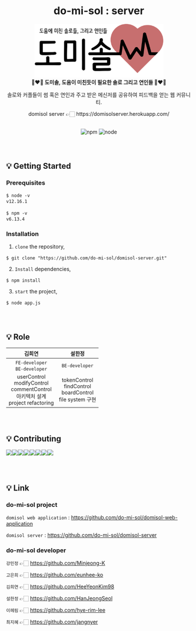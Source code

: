 <h1 align="center">
  do-mi-sol : server
</h1>

<div align="center">
  <img src="https://github.com/do-mi-sol/domisol-web-application/raw/master/src/assets/images/Logo3.png" width="350"/></br>
  <strong>👩‍❤️‍👨 도미솔, 도움이 미친듯이 필요한 솔로 그리고 연인들 👩‍❤️‍👨 </strong>
  <p></p>
  <p>솔로와 커플들이 썸 혹은 연인과 주고 받은 메신저를 공유하여 피드백을 얻는 웹 커뮤니티.</p>
  <p>domisol server 👉🏻 https://domisolserver.herokuapp.com/</p></br>
</div>

<div align="center">
  <!-- NPM version -->
  <img src="https://img.shields.io/npm/v/npm" alt="npm"/>
  
  <!-- NODE version -->
  <img src="https://img.shields.io/node/v/passport" alt="node"/>
</div>


### <br/>
###

## 💡 Getting Started

### Prerequisites

```
$ node -v
v12.16.1

$ npm -v
v6.13.4
```

### Installation
1. `clone` the repository,
```
$ git clone "https://github.com/do-mi-sol/domisol-server.git"
```

2. `Install` dependencies,
```
$ npm install
```       
3. `start` the project,
```
$ node app.js
```

### <br/>
###

## 💡 Role

김희연|설한정    
:-------:|:-------:
`FE-developer`<br/>`BE-developer`|`BE-developer`<br/>
userControl<br/>modifyControl<br/>commentControl<br/>아키텍처 설계<br/>project refactoring<br/>|tokenControl<br/>findControl<br/>boardControl<br/>file system 구현<br/>|

### <br/>
###

## 💡 Contributing

[![](https://sourcerer.io/fame/HeeYeonKim98/do-mi-sol/domisol-server/images/0)](https://sourcerer.io/fame/HeeYeonKim98/do-mi-sol/domisol-server/links/0)[![](https://sourcerer.io/fame/HeeYeonKim98/do-mi-sol/domisol-server/images/1)](https://sourcerer.io/fame/HeeYeonKim98/do-mi-sol/domisol-server/links/1)[![](https://sourcerer.io/fame/HeeYeonKim98/do-mi-sol/domisol-server/images/2)](https://sourcerer.io/fame/HeeYeonKim98/do-mi-sol/domisol-server/links/2)[![](https://sourcerer.io/fame/HeeYeonKim98/do-mi-sol/domisol-server/images/3)](https://sourcerer.io/fame/HeeYeonKim98/do-mi-sol/domisol-server/links/3)[![](https://sourcerer.io/fame/HeeYeonKim98/do-mi-sol/domisol-server/images/4)](https://sourcerer.io/fame/HeeYeonKim98/do-mi-sol/domisol-server/links/4)[![](https://sourcerer.io/fame/HeeYeonKim98/do-mi-sol/domisol-server/images/5)](https://sourcerer.io/fame/HeeYeonKim98/do-mi-sol/domisol-server/links/5)[![](https://sourcerer.io/fame/HeeYeonKim98/do-mi-sol/domisol-server/images/6)](https://sourcerer.io/fame/HeeYeonKim98/do-mi-sol/domisol-server/links/6)[![](https://sourcerer.io/fame/HeeYeonKim98/do-mi-sol/domisol-server/images/7)](https://sourcerer.io/fame/HeeYeonKim98/do-mi-sol/domisol-server/links/7)

### <br/>
###

## 💡 Link
### do-mi-sol project

`domisol web application` :  <https://github.com/do-mi-sol/domisol-web-application>

`domisol server` : <https://github.com/do-mi-sol/domisol-server>

### do-mi-sol developer

`강민정` 👉🏻 <https://github.com/Minjeong-K>

`고은희` 👉🏻 <https://github.com/eunhee-ko>

`김희연` 👉🏻 <https://github.com/HeeYeonKim98>

`설한정` 👉🏻 <https://github.com/HanJeongSeol>

`이헤림` 👉🏻 <https://github.com/hye-rim-lee>

`최지혜` 👉🏻 <https://github.com/jangnyer>
